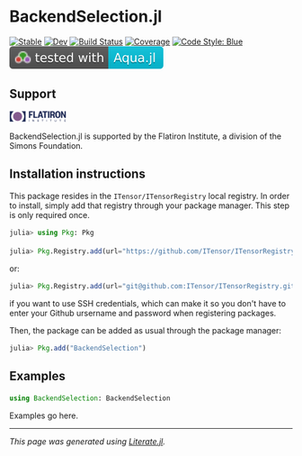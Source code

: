 # BackendSelection.jl

[![Stable](https://img.shields.io/badge/docs-stable-blue.svg)](https://itensor.github.io/BackendSelection.jl/stable/)
[![Dev](https://img.shields.io/badge/docs-dev-blue.svg)](https://itensor.github.io/BackendSelection.jl/dev/)
[![Build Status](https://github.com/ITensor/BackendSelection.jl/actions/workflows/Tests.yml/badge.svg?branch=main)](https://github.com/ITensor/BackendSelection.jl/actions/workflows/Tests.yml?query=branch%3Amain)
[![Coverage](https://codecov.io/gh/ITensor/BackendSelection.jl/branch/main/graph/badge.svg)](https://codecov.io/gh/ITensor/BackendSelection.jl)
[![Code Style: Blue](https://img.shields.io/badge/code%20style-blue-4495d1.svg)](https://github.com/invenia/BlueStyle)
[![Aqua](https://raw.githubusercontent.com/JuliaTesting/Aqua.jl/master/badge.svg)](https://github.com/JuliaTesting/Aqua.jl)

## Support

<picture>
  <source media="(prefers-color-scheme: dark)" width="20%" srcset="docs/src/assets/CCQ-dark.png">
  <img alt="Flatiron Center for Computational Quantum Physics logo." width="20%" src="docs/src/assets/CCQ.png">
</picture>


BackendSelection.jl is supported by the Flatiron Institute, a division of the Simons Foundation.

## Installation instructions

This package resides in the `ITensor/ITensorRegistry` local registry.
In order to install, simply add that registry through your package manager.
This step is only required once.
```julia
julia> using Pkg: Pkg

julia> Pkg.Registry.add(url="https://github.com/ITensor/ITensorRegistry")
```
or:
```julia
julia> Pkg.Registry.add(url="git@github.com:ITensor/ITensorRegistry.git")
```
if you want to use SSH credentials, which can make it so you don't have to enter your Github ursername and password when registering packages.

Then, the package can be added as usual through the package manager:

```julia
julia> Pkg.add("BackendSelection")
```

## Examples

````julia
using BackendSelection: BackendSelection
````

Examples go here.

---

*This page was generated using [Literate.jl](https://github.com/fredrikekre/Literate.jl).*

